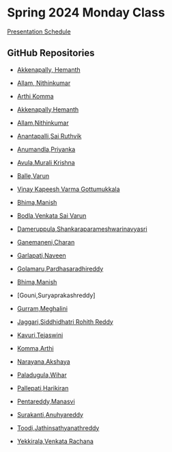 # Spring 2024 Monday Class

[Presentation Schedule](https://docs.google.com/spreadsheets/d/1l93PcnjAvqIapw6Hy5gsUPWsACCBVl--ydAGraWQEs4/edit?usp=sharing)

## GitHub Repositories 

- [Akkenapally, Hemanth](https://github.com/Hemanth-Akkenapally/UMBC-DATA606-Capstone)
- [Allam, Nithinkumar](https://github.com/Nithin3636/UMBC-DATA606-Capstone/tree/main)
- [Arthi Komma](https://github.com/arthik1699/UMBC-DATA606-CAPSTONE/tree/main)

- [Akkenapally,Hemanth](https://github.com/Hemanth-Akkenapally/UMBC-DATA606-Capstone)
- [Allam,Nithinkumar](https://github.com/Nithin3636/UMBC-DATA606-Capstone)
- [Anantapalli,Sai Ruthvik](https://github.com/SaiRuthvik17/UMBC-DATA606-Capstone)
- [Anumandla,Priyanka](https://github.com/priyanka903/UMBC-DATA606-Capstone)
- [Avula,Murali Krishna](https://github.com/muralikrishna02/UMBC-DATA606-Capstone)
- [Balle,Varun](https://github.com/varun570/UMBC-DATA606-Capstone)
- [Vinay Kapeesh Varma Gottumukkala](https://github.com/kapeeshvarma/UMBC-DATA606-Capstone/)
- [Bhima,Manish](https://github.com/manishbhima/UMBC-DATA606-Capstone)
- [Bodla,Venkata Sai Varun]()		
- [Dameruppula,Shankaraparameshwarinavyasri](https://github.com/dspnavyasri/UMBC-DATA606-Capstone)
- [Ganemaneni,Charan](https://github.com/charangani/UMBC-DATA606-Capstone)
- [Garlapati,Naveen](https://github.com/naveen02589/UMBC-DATA606-Capstone)
- [Golamaru,Pardhasaradhireddy]()		
- [Bhima,Manish]()		
- [Gouni,Suryaprakashreddy]		
- [Gurram,Meghalini](https://github.com/Meghalini/UMBC-DATA606-Capstone)
- [Jaggari,Siddhidhatri Rohith Reddy](https://github.com/SiddhiRohith29/UMBC-DATA606-Capstone)
- [Kavuri,Tejaswini](https://github.com/TejaswiniKav/UMBC-DATA606-Capstone)
- [Komma,Arthi](https://github.com/arthik1699/UMBC-DATA606-CAPSTONE)
- [Narayana,Akshaya](	https://github.com/AkshayaNarayana/UMBC-DATA606-Capstone)
- [Paladugula,Wihar](	https://github.com/vicky545/UMBC-DATA606-Capstone/)
- [Pallepati,Harikiran](https://github.com/harikiranpallepati/UMBC-DATA606-Capstone)
- [Pentareddy,Manasvi](https://github.com/ManasviPentareddy/UMBC-DATA606-Capstone)
- [Surakanti,Anuhyareddy](https://github.com/anuhyasurakanti/UMBC-DATA606-Capstone)
- [Toodi,Jathinsathyanathreddy]()		
- [Yekkirala,Venkata Rachana](https://github.com/RachanaYekkirala18/UMBC-DATA606-Capstone)



